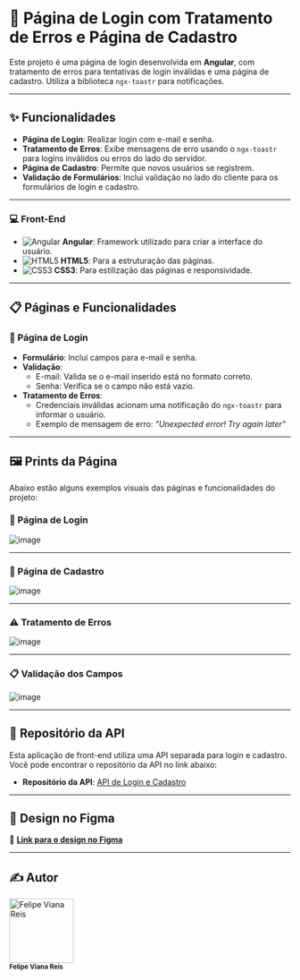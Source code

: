 # 🔑 Página de Login com Tratamento de Erros e Página de Cadastro

Este projeto é uma página de login desenvolvida em **Angular**, com tratamento de erros para tentativas de login inválidas e uma página de cadastro. Utiliza a biblioteca `ngx-toastr` para notificações.

---

## ✨ Funcionalidades

- **Página de Login**: Realizar login com e-mail e senha.
- **Tratamento de Erros**: Exibe mensagens de erro usando o `ngx-toastr` para logins inválidos ou erros do lado do servidor.
- **Página de Cadastro**: Permite que novos usuários se registrem.
- **Validação de Formulários**: Inclui validação no lado do cliente para os formulários de login e cadastro.

---

### 💻 Front-End
- ![Angular](https://img.shields.io/badge/Angular-DD0031?style=flat-square&logo=angular&logoColor=white) **Angular**: Framework utilizado para criar a interface do usuário.
- ![HTML5](https://img.shields.io/badge/HTML5-E34F26?style=flat-square&logo=html5&logoColor=white) **HTML5**: Para a estruturação das páginas.
- ![CSS3](https://img.shields.io/badge/CSS3-1572B6?style=flat-square&logo=css3&logoColor=white) **CSS3**: Para estilização das páginas e responsividade.

---

## 📋 Páginas e Funcionalidades

### 🔐 Página de Login
- **Formulário**: Inclui campos para e-mail e senha.
- **Validação**:
  - E-mail: Valida se o e-mail inserido está no formato correto.
  - Senha: Verifica se o campo não está vazio.
- **Tratamento de Erros**:
  - Credenciais inválidas acionam uma notificação do `ngx-toastr` para informar o usuário.
  - Exemplo de mensagem de erro: *"Unexpected error! Try again later"*

---

## 🖼️ Prints da Página

Abaixo estão alguns exemplos visuais das páginas e funcionalidades do projeto:

### 🔐 Página de Login
![image](https://github.com/user-attachments/assets/8664b4ad-c997-4e05-bb68-c3f2a50af86f)

---

### 📝 Página de Cadastro
![image](https://github.com/user-attachments/assets/54e85df8-10a3-4b7d-bbd0-b303ed8d08a8)

---

### ⚠️ Tratamento de Erros
![image](https://github.com/user-attachments/assets/5d6a4412-597b-46cb-b581-56ec09326a5c)

---

### 📋 Validação dos Campos
![image](https://github.com/user-attachments/assets/0fac2608-7d5b-460d-a3e9-1d4b4f6dc9bd)

---

## 📄 Repositório da API

Esta aplicação de front-end utiliza uma API separada para login e cadastro. Você pode encontrar o repositório da API no link abaixo:

- **Repositório da API**: [API de Login e Cadastro](https://github.com/Felps3296/login-page-Angular-SpringBoot-BackEnd)

---

## 🎨 Design no Figma

🔗 **[Link para o design no Figma](https://www.figma.com/design/7T1wkErczpMOBeqtpVjMSb/Login-Page-Design?node-id=6-920&node-type=canvas&t=GQI4daelLtGQql9u-0)**

---

<h2>✍️ Autor</h2>

<a href="https://github.com/Felps3296">
  <img loading="lazy" src="https://avatars.githubusercontent.com/u/64935845?v=4" width="115" alt="Felipe Viana Reis">
</a>
<br>
<sub><b>Felipe Viana Reis</b></sub>
<br>

